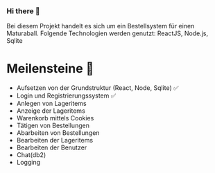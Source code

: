 ### Hi there 👋

Bei diesem Projekt handelt es sich um ein Bestellsystem für einen Maturaball.
Folgende Technologien werden genutzt: ReactJS, Node.js, Sqlite

# Meilensteine 🏅

- Aufsetzen von der Grundstruktur (React, Node, Sqlite) ✅
- Login und Registrierungssystem ✅
- Anlegen von Lageritems
- Anzeige der Lageritems
- Warenkorb mittels Cookies
- Tätigen von Bestellungen
- Abarbeiten von Bestellungen
- Bearbeiten der Lageritems
- Bearbeiten der Benutzer
- Chat(db2)
- Logging
